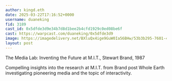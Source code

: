 ```yaml
---
author: kingd.eth
date: 2025-03-22T17:16:52+0000
username: duaneking
fid: 3189
cast_id: 0x5dfde3d9e34b7d8d1bee2b4cfd1929c0ed08be6f
cast: https://warpcast.com/duaneking/0x5dfde3d9
image: https://imagedelivery.net/BXluQx4ige9GuW0Ia56BHw/53b3b295-7601-4574-8907-345402246d00/original
layout: post
---
```

The Media Lab: Inventing the Future at M.I.T., Stewart Brand, 1987  
  
Compelling insights into the research at M.I.T. from Brand post Whole Earth investigating pioneering media and the topic of interactivity.  

<img src='https://imagedelivery.net/BXluQx4ige9GuW0Ia56BHw/53b3b295-7601-4574-8907-345402246d00/original' alt='' referrerpolicy='no-referrer'/>
